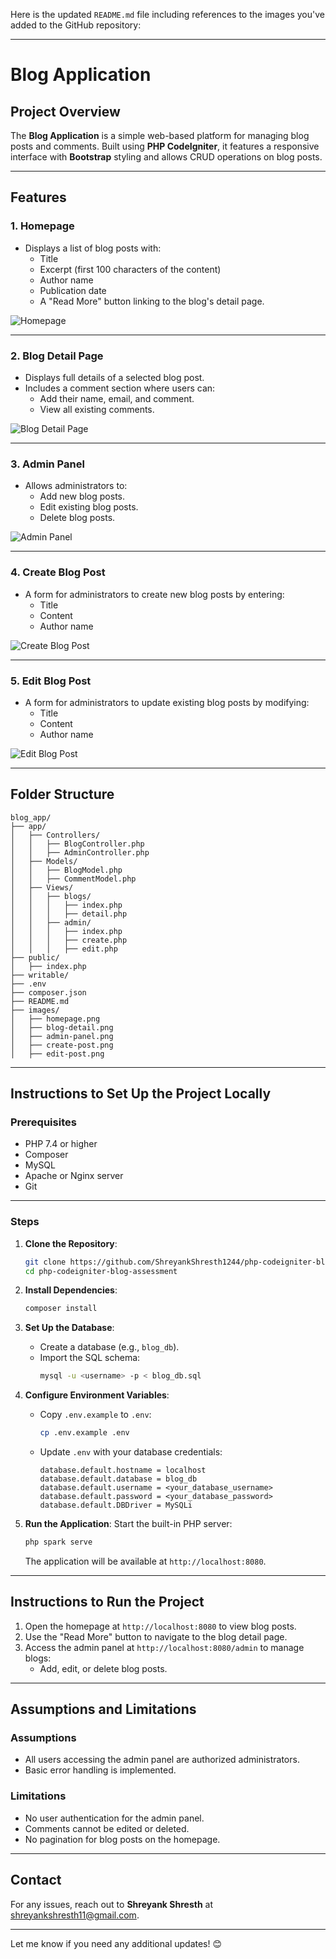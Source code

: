 Here is the updated `README.md` file including references to the images you've added to the GitHub repository:

---

# Blog Application

## Project Overview

The **Blog Application** is a simple web-based platform for managing blog posts and comments. Built using **PHP CodeIgniter**, it features a responsive interface with **Bootstrap** styling and allows CRUD operations on blog posts.

---

## Features

### 1. Homepage
- Displays a list of blog posts with:
  - Title
  - Excerpt (first 100 characters of the content)
  - Author name
  - Publication date
  - A "Read More" button linking to the blog's detail page.
  
![Homepage](https://github.com/ShreyankShresth1244/php-codeigniter-blog-assessment/blob/main/images/homepage.png)

---

### 2. Blog Detail Page
- Displays full details of a selected blog post.
- Includes a comment section where users can:
  - Add their name, email, and comment.
  - View all existing comments.

![Blog Detail Page](https://github.com/ShreyankShresth1244/php-codeigniter-blog-assessment/blob/main/images/blog-detail.png)

---

### 3. Admin Panel
- Allows administrators to:
  - Add new blog posts.
  - Edit existing blog posts.
  - Delete blog posts.

![Admin Panel](https://github.com/ShreyankShresth1244/php-codeigniter-blog-assessment/blob/main/images/admin-panel.png)

---

### 4. Create Blog Post
- A form for administrators to create new blog posts by entering:
  - Title
  - Content
  - Author name

![Create Blog Post](https://github.com/ShreyankShresth1244/php-codeigniter-blog-assessment/blob/main/images/create-post.png)

---

### 5. Edit Blog Post
- A form for administrators to update existing blog posts by modifying:
  - Title
  - Content
  - Author name

![Edit Blog Post](https://github.com/ShreyankShresth1244/php-codeigniter-blog-assessment/blob/main/images/edit-post.png)

---

## Folder Structure

```plaintext
blog_app/
├── app/
│   ├── Controllers/
│   │   ├── BlogController.php
│   │   ├── AdminController.php
│   ├── Models/
│   │   ├── BlogModel.php
│   │   ├── CommentModel.php
│   ├── Views/
│   │   ├── blogs/
│   │   │   ├── index.php
│   │   │   ├── detail.php
│   │   ├── admin/
│   │   │   ├── index.php
│   │   │   ├── create.php
│   │   │   ├── edit.php
├── public/
│   ├── index.php
├── writable/
├── .env
├── composer.json
├── README.md
├── images/
│   ├── homepage.png
│   ├── blog-detail.png
│   ├── admin-panel.png
│   ├── create-post.png
│   ├── edit-post.png
```

---

## Instructions to Set Up the Project Locally

### Prerequisites

- PHP 7.4 or higher
- Composer
- MySQL
- Apache or Nginx server
- Git

---

### Steps

1. **Clone the Repository**:
   ```bash
   git clone https://github.com/ShreyankShresth1244/php-codeigniter-blog-assessment.git
   cd php-codeigniter-blog-assessment
   ```

2. **Install Dependencies**:
   ```bash
   composer install
   ```

3. **Set Up the Database**:
   - Create a database (e.g., `blog_db`).
   - Import the SQL schema:
     ```bash
     mysql -u <username> -p < blog_db.sql
     ```

4. **Configure Environment Variables**:
   - Copy `.env.example` to `.env`:
     ```bash
     cp .env.example .env
     ```
   - Update `.env` with your database credentials:
     ```env
     database.default.hostname = localhost
     database.default.database = blog_db
     database.default.username = <your_database_username>
     database.default.password = <your_database_password>
     database.default.DBDriver = MySQLi
     ```

5. **Run the Application**:
   Start the built-in PHP server:
   ```bash
   php spark serve
   ```
   The application will be available at `http://localhost:8080`.

---

## Instructions to Run the Project

1. Open the homepage at `http://localhost:8080` to view blog posts.
2. Use the "Read More" button to navigate to the blog detail page.
3. Access the admin panel at `http://localhost:8080/admin` to manage blogs:
   - Add, edit, or delete blog posts.

---

## Assumptions and Limitations

### Assumptions
- All users accessing the admin panel are authorized administrators.
- Basic error handling is implemented.

### Limitations
- No user authentication for the admin panel.
- Comments cannot be edited or deleted.
- No pagination for blog posts on the homepage.

---

## Contact

For any issues, reach out to **Shreyank Shresth** at [shreyankshresth11@gmail.com](mailto:shreyankshresth11@gmail.com).

---

Let me know if you need any additional updates! 😊
